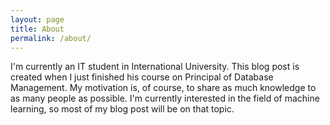 ```yaml
---
layout: page
title: About
permalink: /about/
---
```

I'm currently an IT student in International University. This blog post is created when I just finished his course on Principal of Database Management. My motivation is, of course, to share as much knowledge to as many people as possible. I'm currently interested in the field of machine learning, so most of my blog post will be on that topic.
